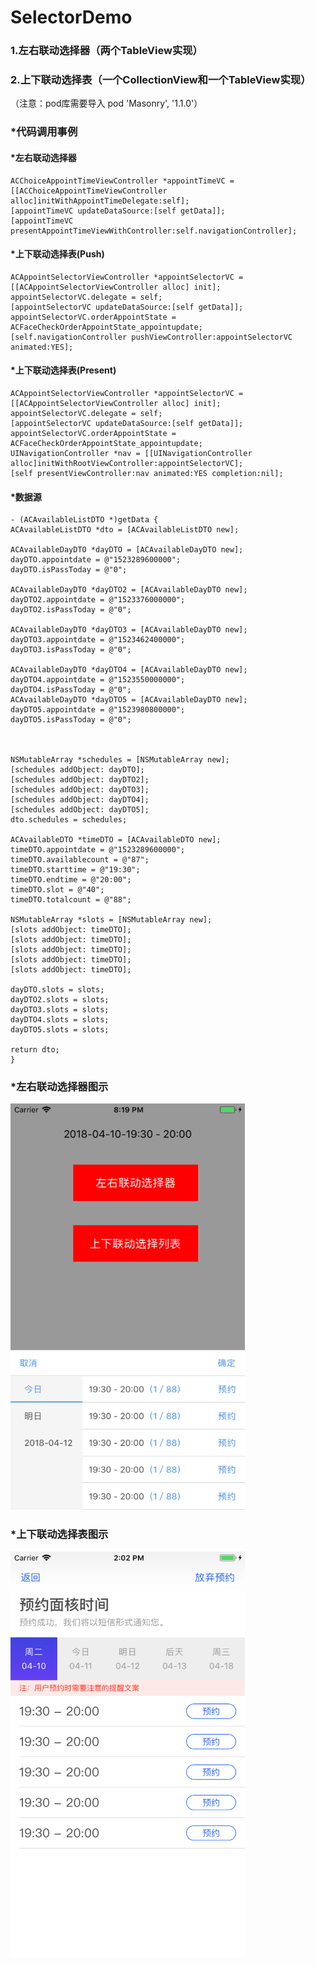 # SelectorDemo
### 1.左右联动选择器（两个TableView实现）
### 2.上下联动选择表（一个CollectionView和一个TableView实现）
（注意：pod库需要导入 pod 'Masonry', '1.1.0'）


### *代码调用事例
#### *左右联动选择器
```
ACChoiceAppointTimeViewController *appointTimeVC =[[ACChoiceAppointTimeViewController alloc]initWithAppointTimeDelegate:self];
[appointTimeVC updateDataSource:[self getData]];
[appointTimeVC presentAppointTimeViewWithController:self.navigationController];
```
#### *上下联动选择表(Push)
```
ACAppointSelectorViewController *appointSelectorVC = [[ACAppointSelectorViewController alloc] init];
appointSelectorVC.delegate = self;
[appointSelectorVC updateDataSource:[self getData]];
appointSelectorVC.orderAppointState = ACFaceCheckOrderAppointState_appointupdate;
[self.navigationController pushViewController:appointSelectorVC animated:YES];
```
#### *上下联动选择表(Present)
```
ACAppointSelectorViewController *appointSelectorVC = [[ACAppointSelectorViewController alloc] init];
appointSelectorVC.delegate = self;
[appointSelectorVC updateDataSource:[self getData]];
appointSelectorVC.orderAppointState = ACFaceCheckOrderAppointState_appointupdate;
UINavigationController *nav = [[UINavigationController alloc]initWithRootViewController:appointSelectorVC];
[self presentViewController:nav animated:YES completion:nil];
```
#### *数据源
```
- (ACAvailableListDTO *)getData {
ACAvailableListDTO *dto = [ACAvailableListDTO new];

ACAvailableDayDTO *dayDTO = [ACAvailableDayDTO new];
dayDTO.appointdate = @"1523289600000";
dayDTO.isPassToday = @"0";

ACAvailableDayDTO *dayDTO2 = [ACAvailableDayDTO new];
dayDTO2.appointdate = @"1523376000000";
dayDTO2.isPassToday = @"0";

ACAvailableDayDTO *dayDTO3 = [ACAvailableDayDTO new];
dayDTO3.appointdate = @"1523462400000";
dayDTO3.isPassToday = @"0";

ACAvailableDayDTO *dayDTO4 = [ACAvailableDayDTO new];
dayDTO4.appointdate = @"1523550000000";
dayDTO4.isPassToday = @"0";
ACAvailableDayDTO *dayDTO5 = [ACAvailableDayDTO new];
dayDTO5.appointdate = @"1523980800000";
dayDTO5.isPassToday = @"0";



NSMutableArray *schedules = [NSMutableArray new];
[schedules addObject: dayDTO];
[schedules addObject: dayDTO2];
[schedules addObject: dayDTO3];
[schedules addObject: dayDTO4];
[schedules addObject: dayDTO5];
dto.schedules = schedules;

ACAvailableDTO *timeDTO = [ACAvailableDTO new];
timeDTO.appointdate = @"1523289600000";
timeDTO.availablecount = @"87";
timeDTO.starttime = @"19:30";
timeDTO.endtime = @"20:00";
timeDTO.slot = @"40";
timeDTO.totalcount = @"88";

NSMutableArray *slots = [NSMutableArray new];
[slots addObject: timeDTO];
[slots addObject: timeDTO];
[slots addObject: timeDTO];
[slots addObject: timeDTO];
[slots addObject: timeDTO];

dayDTO.slots = slots;
dayDTO2.slots = slots;
dayDTO3.slots = slots;
dayDTO4.slots = slots;
dayDTO5.slots = slots;

return dto;
}

```
### *左右联动选择器图示
<p align="left">
<img width="375" height="650" src="https://github.com/miaozhang9/SelectorDemo/blob/master/Screenshots/1.png">
</p>

### *上下联动选择表图示
<p align="left">
<img width="375" height="650" src="https://github.com/miaozhang9/SelectorDemo/blob/master/Screenshots/2.png">
</p>


